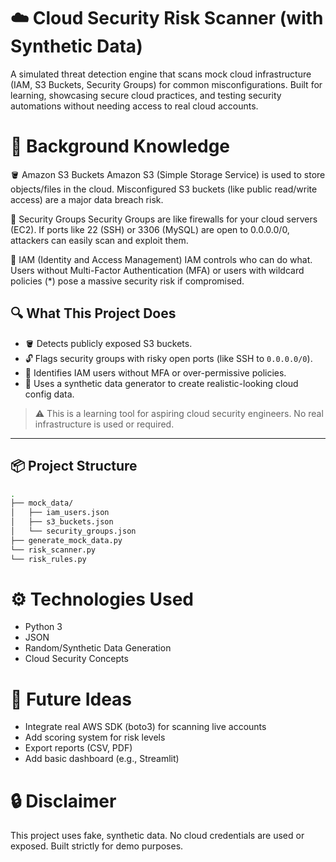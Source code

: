 # ☁️ Cloud Security Risk Scanner (with Synthetic Data)

A simulated threat detection engine that scans mock cloud infrastructure (IAM, S3 Buckets, Security Groups) for common misconfigurations. Built for learning, showcasing secure cloud practices, and testing security automations without needing access to real cloud accounts.

# 📘 Background Knowledge
🪣 Amazon S3 Buckets
Amazon S3 (Simple Storage Service) is used to store objects/files in the cloud. Misconfigured S3 buckets (like public read/write access) are a major data breach risk.

🔐 Security Groups
Security Groups are like firewalls for your cloud servers (EC2). If ports like 22 (SSH) or 3306 (MySQL) are open to 0.0.0.0/0, attackers can easily scan and exploit them.

👤 IAM (Identity and Access Management)
IAM controls who can do what. Users without Multi-Factor Authentication (MFA) or users with wildcard policies (*) pose a massive security risk if compromised.


## 🔍 What This Project Does

- 🪣 Detects publicly exposed S3 buckets.
- 🔓 Flags security groups with risky open ports (like SSH to `0.0.0.0/0`).
- 👤 Identifies IAM users without MFA or over-permissive policies.
- 🧪 Uses a synthetic data generator to create realistic-looking cloud config data.

> ⚠️ This is a learning tool for aspiring cloud security engineers. No real infrastructure is used or required.

---

## 📦 Project Structure

```bash
.
├── mock_data/
│   ├── iam_users.json
│   ├── s3_buckets.json
│   └── security_groups.json
├── generate_mock_data.py
└── risk_scanner.py
└── risk_rules.py
```



# ⚙️ Technologies Used
- Python 3
- JSON
- Random/Synthetic Data Generation
- Cloud Security Concepts


# 📌 Future Ideas
- Integrate real AWS SDK (boto3) for scanning live accounts
- Add scoring system for risk levels
- Export reports (CSV, PDF)
- Add basic dashboard (e.g., Streamlit)

# 🔒 Disclaimer
This project uses fake, synthetic data. No cloud credentials are used or exposed. Built strictly for demo purposes.

